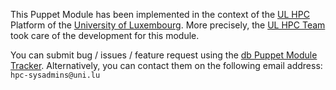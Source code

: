 This Puppet Module has been implemented in the context of the [UL HPC](http://hpc.uni.lu) Platform of the [University of Luxembourg](http://www.uni.lu).
More precisely, the [UL HPC Team](https://hpc.uni.lu/about/team.html#system-administrators) took care of the development for this module.

You can submit bug / issues / feature request using the [db Puppet Module Tracker](https://github.com/ULHPC/pupper-db/issues).
Alternatively, you can contact them on the following email address: `hpc-sysadmins@uni.lu`
